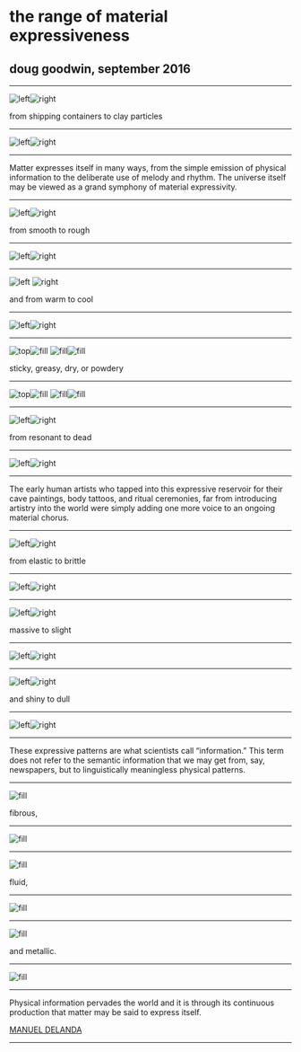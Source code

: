 
# the range of material expressiveness
## doug goodwin, september 2016

---

![left](imgs/Shipping_containers_at_Clyde.jpg)![right](imgs/Kaolin%20particle.jpg)

from shipping containers to clay particles

---

![left](imgs/Shipping_containers_at_Clyde.jpg)![right](imgs/Kaolin%20particle.jpg)

---

Matter expresses itself in many ways, from the simple emission of physical information to the deliberate use of melody and rhythm. The universe itself may be viewed as a grand symphony of material expressivity.


---


![left](imgs/stones-1594837_1280.jpg)![right](imgs/rough-texture.jpg)

from smooth to rough

---

![left](imgs/stones-1594837_1280.jpg)![right](imgs/rough-texture.jpg)

---

![left](imgs/Canadian_warmth_jpg_2_592×3_888_pixels.png)
![right](imgs/Drinking_can_ring-pull_tab.jpg)

and from warm to cool

---

![left](imgs/Canadian_warmth_jpg_2_592×3_888_pixels.png)![right](imgs/Drinking_can_ring-pull_tab.jpg)

---

![top](imgs/geckofoot.png)![fill](imgs/greasy.png)
![fill](imgs/drylawn.png)![fill](imgs/powderyleaf.png)

sticky, greasy, dry, or powdery

---

![top](imgs/geckofoot.png)![fill](imgs/greasy.png)
![fill](imgs/drylawn.png)![fill](imgs/powderyleaf.png)

---

![left](imgs/singing-bowl.jpg)![right](imgs/anechoicchamber.png)

from resonant to dead

---


![left](imgs/singing-bowl.jpg)![right](imgs/anechoicchamber.png)

---

The early human artists who tapped into this expressive reservoir for their cave paintings, body tattoos, and ritual ceremonies, far from introducing artistry into the world were simply adding one more voice to an ongoing material chorus.

---

![left](imgs/elacticbands.png)![right](imgs/shatteredglass.jpg)

from elastic to brittle

---

![left](imgs/elacticbands.png)![right](imgs/shatteredglass.jpg)

---

![left](imgs/massiveboulder.png)![right](imgs/slightfeather.jpg)

massive to slight

---

![left](imgs/massiveboulder.png)![right](imgs/slightfeather.jpg)

---

![left](imgs/shinymatador.png)![right](imgs/dullcoal.png)

and shiny to dull

---


![left](imgs/shinymatador.png)![right](imgs/dullcoal.png)


---

These expressive patterns are what scientists call “information.” This term does not refer to the semantic information that we may get from, say, newspapers, but to linguistically meaningless physical patterns.

---

![fill](imgs/Natural_Cotton_Scrim_Fabric___onlinefabricstore_net.png)

fibrous,

---

![fill](imgs/Natural_Cotton_Scrim_Fabric___onlinefabricstore_net.png)

---

![fill](imgs/fluidcolor.jpg)

fluid,

---

![fill](imgs/fluidcolor.jpg)

---

![fill](imgs/metallicplate.jpg)

and metallic.

---

![fill](imgs/metallicplate.jpg)

---

Physical information pervades the world and it is through its continuous production that matter may be said to express itself.

[MANUEL DELANDA](https://lebbeuswoods.wordpress.com/2009/01/05/manuel-delanda-matters-4/)

---
